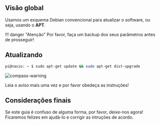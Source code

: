 ## Visão global

Usamos um esquema Debian convencional para atualizar o software, ou seja, usando o **APT**.

!!! danger "Atenção"
Por favor, faça um backup dos seus parâmetros antes de prosseguir!

## Atualizando

```bash
pi@navio: ~ $ sudo apt-get update && sudo apt-get dist-upgrade
```
![compass-warning](img/navio2-compass-recalibration.png)

Leia o aviso mais uma vez e por favor obedeça as instruções!

## Considerações finais

Se este guia é confuso de alguma forma, por favor, deixe-nos agora! Ficaremos felizes em ajudá-lo e corrigir as intruções de acordo.

